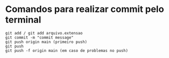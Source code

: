 # Comandos para realizar commit pelo terminal
```
git add / git add arquivo.extensao
git commit -m "commit message"
git push origin main (primeiro push)
git push
git push -f origin main (em caso de problemas no push)
```
